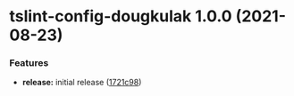 # tslint-config-dougkulak 1.0.0 (2021-08-23)


### Features

* **release:** initial release ([1721c98](https://github.com/dougkulak/dougkulak-lint-config/commit/1721c98c273a55571e81e18041029c6deec4eac1))
